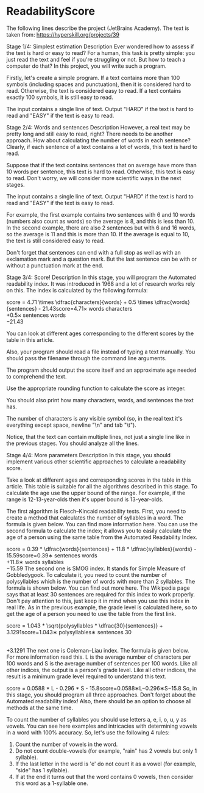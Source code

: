 # ReadabilityScore
The following lines describe the project (JetBrains Academy). The text is taken from: https://hyperskill.org/projects/39

Stage 1/4: Simplest estimation
Description
Ever wondered how to assess if the text is hard or easy to read? For a human, this task is pretty simple: you just read the text and feel if you're struggling or not. But how to teach a computer do that? In this project, you will write such a program.

Firstly, let's create a simple program. If a text contains more than 100 symbols (including spaces and punctuation), then it is considered hard to read. Otherwise, the text is considered easy to read. If a text contains exactly 100 symbols, it is still easy to read.

The input contains a single line of text. Output "HARD" if the text is hard to read and "EASY" if the text is easy to read.


Stage 2/4: Words and sentences
Description
However, a real text may be pretty long and still easy to read, right? There needs to be another approach. How about calculating the number of words in each sentence? Clearly, if each sentence of a text contains a lot of words, this text is hard to read.

Suppose that if the text contains sentences that on average have more than 10 words per sentence, this text is hard to read. Otherwise, this text is easy to read. Don't worry, we will consider more scientific ways in the next stages.

The input contains a single line of text. Output "HARD" if the text is hard to read and "EASY" if the text is easy to read.

For example, the first example contains two sentences with 6 and 10 words (numbers also count as words) so the average is 8, and this is less than 10. In the second example, there are also 2 sentences but with 6 and 16 words, so the average is 11 and this is more than 10. If the average is equal to 10, the text is still considered easy to read.

Don't forget that sentences can end with a full stop as well as with an exclamation mark and a question mark. But the last sentence can be with or without a punctuation mark at the end.

Stage 3/4: Score!
Description
In this stage, you will program the Automated readability index. It was introduced in 1968 and a lot of research works rely on this. The index is calculated by the following formula:

score = 4.71 \times \dfrac{characters}{words} + 0.5 \times \dfrac{words}{sentences} - 21.43score=4.71× 
words
characters
​	
 +0.5× 
sentences
words
​	
 −21.43

You can look at different ages corresponding to the different scores by the table in this article.

Also, your program should read a file instead of typing a text manually. You should pass the filename through the command line arguments.

The program should output the score itself and an approximate age needed to comprehend the text.

Use the appropriate rounding function to calculate the score as integer.

You should also print how many characters, words, and sentences the text has.

The number of characters is any visible symbol (so, in the real text it's everything except space, newline "\n" and tab "\t").

Notice, that the text can contain multiple lines, not just a single line like in the previous stages. You should analyze all the lines.

Stage 4/4: More parameters
Description
In this stage, you should implement various other scientific approaches to calculate a readability score.

Take a look at different ages and corresponding scores in the table in this article. This table is suitable for all the algorithms described in this stage. To calculate the age use the upper bound of the range. For example, if the range is 12-13-year-olds then it's upper bound is 13-year-olds.

The first algorithm is Flesch–Kincaid readability tests. First, you need to create a method that calculates the number of syllables in a word. The formula is given below. You can find more information here. You can use the second formula to calculate the index; it allows you to easily calculate the age of a person using the same table from the Automated Readability Index.

score = 0.39 * \dfrac{words}{sentences} + 11.8 * \dfrac{syllables}{words} - 15.59score=0.39∗ 
sentences
words
​	
 +11.8∗ 
words
syllables
​	
 −15.59
The second one is SMOG index. It stands for Simple Measure of Gobbledygook. To calculate it, you need to count the number of polysyllables which is the number of words with more than 2 syllables. The formula is shown below. You can find out more here. The Wikipedia page says that at least 30 sentences are required for this index to work properly. Don't pay attention to this, just keep it in mind when you use this index in real life. As in the previous example, the grade level is calculated here, so to get the age of a person you need to use the table from the first link.

score = 1.043 * \sqrt{polysyllables * \dfrac{30}{sentences}} + 3.1291score=1.043∗ 
polysyllables∗ 
sentences
30
​	
 
​	
 +3.1291
The next one is Coleman–Liau index. The formula is given below. For more information read this. L is the average number of characters per 100 words and S is the average number of sentences per 100 words. Like all other indices, the output is a person's grade level. Like all other indices, the result is a minimum grade level required to understand this text.

score = 0.0588 * L - 0.296 * S - 15.8score=0.0588∗L−0.296∗S−15.8
So, in this stage, you should program all three approaches. Don't forget about the Automated readability index! Also, there should be an option to choose all methods at the same time.

To count the number of syllables you should use letters a, e, i, o, u, y as vowels. You can see here examples and intricacies with determining vowels in a word with 100% accuracy. So, let's use the following 4 rules:

1. Count the number of vowels in the word.
2. Do not count double-vowels (for example, "rain" has 2 vowels but only 1 syllable).
3. If the last letter in the word is 'e' do not count it as a vowel (for example, "side" has 1 syllable).
4. If at the end it turns out that the word contains 0 vowels, then consider this word as a 1-syllable one.


